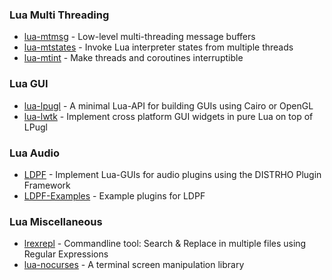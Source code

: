 ### Lua Multi Threading
 * [lua-mtmsg](https://github.com/osch/lua-mtmsg) - Low-level multi-threading message buffers
 * [lua-mtstates](https://github.com/osch/lua-mtstates) - Invoke Lua interpreter states from multiple threads
 * [lua-mtint](https://github.com/osch/lua-mtint) - Make threads and coroutines interruptible


### Lua GUI
 * [lua-lpugl](https://github.com/osch/lua-lpugl) - A minimal Lua-API for building GUIs using Cairo or OpenGL
 * [lua-lwtk](https://github.com/osch/lua-lwtk) - Implement cross platform GUI widgets in pure Lua on top of LPugl
 
### Lua Audio
 * [LDPF](https://github.com/LDPF/LDPF) - Implement Lua-GUIs for audio plugins using the DISTRHO Plugin Framework
 * [LDPF-Examples](https://github.com/LDPF/LDPF-Examples) - Example plugins for LDPF
 
### Lua Miscellaneous
 * [lrexrepl](https://github.com/osch/lrexrepl) - Commandline tool: Search & Replace in multiple files using Regular Expressions
 * [lua-nocurses](https://github.com/osch/lua-nocurses) - A terminal screen manipulation library
